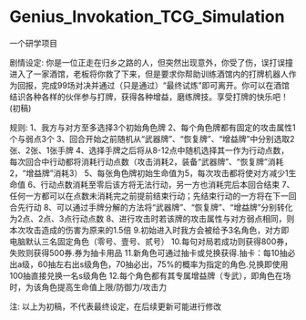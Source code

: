 # Genius_Invokation_TCG_Simulation
一个研学项目

剧情设定:
你是一位正走在归乡之路的人，但突然出现意外，你受了伤，误打误撞进入了一家酒馆，老板将你救了下来，但是要求你帮助训练酒馆内的打牌机器人作为回报，完成99场对决并通过（只是通过）“最终试炼”即可离开。你可以在酒馆结识各种各样的伙伴参与打牌，获得各种增益，磨练牌技。享受打牌的快乐吧！(初稿)

规则:
1、我方与对方至多选择3个初始角色牌
2、每个角色牌都有固定的攻击属性1个与弱点3个
3、回合开始之前随机从“武器牌”、“恢复牌”、“增益牌”中分别选取2张、2张、1张手牌
4、选择手牌之后将从8-12点中随机选择其一作为行动点数，每次回合中行动都将消耗行动点数（攻击消耗2，装备“武器牌”、“恢复牌”消耗2，“增益牌”消耗3）
5、每张角色牌初始生命值为5，每次攻击都将使对方减少1生命值
6、行动点数消耗至零后该方将无法行动，另一方也消耗完后本回合结束
7、任何一方都可以在点数未消耗完之前提前结束行动；先结束行动的一方将在下一回合先行动
8、可以通过手牌分解的方法将“武器牌”、“恢复牌”、“增益牌”分别转化为2点、2点、3点行动点数
8、进行攻击时若该牌的攻击属性与对方弱点相同，则本次攻击造成的伤害为原来的1.5倍
9.初始进入时我方会被给予3名角色，对方即电脑默认三名固定角色（零号、壹号、贰号）
10.每句对局若成功则获得800券，失败则获得500券.券为抽卡用品
11.新角色可通过抽卡或兑换获得.抽卡：每10抽必出a级，60抽左右出s级角色，70抽必出，75%的概率为指定的角色.兑换即使用100抽直接兑换一名s级角色
12.每个角色都有其专属增益牌（专武），即角色在场时，为该角色提高生命值上限/防御力/攻击力

注:
以上为初稿，不代表最终设定，在后续更新可能进行修改
